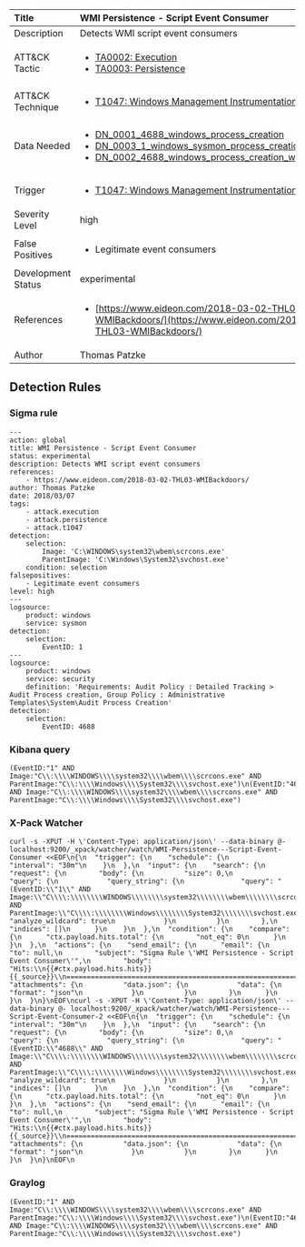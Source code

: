 | Title                | WMI Persistence - Script Event Consumer                                                                                                                                                 |
|:---------------------|:------------------------------------------------------------------------------------------------------------------------------------------------------------|
| Description          | Detects WMI script event consumers                                                                                                                                           |
| ATT&amp;CK Tactic    | <ul><li>[TA0002: Execution](https://attack.mitre.org/tactics/TA0002)</li><li>[TA0003: Persistence](https://attack.mitre.org/tactics/TA0003)</li></ul>  |
| ATT&amp;CK Technique | <ul><li>[T1047: Windows Management Instrumentation](https://attack.mitre.org/techniques/T1047)</li></ul>                             |
| Data Needed          | <ul><li>[DN_0001_4688_windows_process_creation](../Data_Needed/DN_0001_4688_windows_process_creation.md)</li><li>[DN_0003_1_windows_sysmon_process_creation](../Data_Needed/DN_0003_1_windows_sysmon_process_creation.md)</li><li>[DN_0002_4688_windows_process_creation_with_commandline](../Data_Needed/DN_0002_4688_windows_process_creation_with_commandline.md)</li></ul>                                                         |
| Trigger              | <ul><li>[T1047: Windows Management Instrumentation](../Triggers/T1047.md)</li></ul>  |
| Severity Level       | high                                                                                                                                                 |
| False Positives      | <ul><li>Legitimate event consumers</li></ul>                                                                  |
| Development Status   | experimental                                                                                                                                                |
| References           | <ul><li>[https://www.eideon.com/2018-03-02-THL03-WMIBackdoors/](https://www.eideon.com/2018-03-02-THL03-WMIBackdoors/)</li></ul>                                                          |
| Author               | Thomas Patzke                                                                                                                                                |


## Detection Rules

### Sigma rule

```
---
action: global
title: WMI Persistence - Script Event Consumer
status: experimental
description: Detects WMI script event consumers
references:
    - https://www.eideon.com/2018-03-02-THL03-WMIBackdoors/
author: Thomas Patzke
date: 2018/03/07
tags:
    - attack.execution
    - attack.persistence
    - attack.t1047
detection:
    selection:
        Image: 'C:\WINDOWS\system32\wbem\scrcons.exe'
        ParentImage: 'C:\Windows\System32\svchost.exe'
    condition: selection
falsepositives: 
    - Legitimate event consumers
level: high
---
logsource:
    product: windows
    service: sysmon
detection:
    selection:
        EventID: 1
---
logsource:
    product: windows
    service: security
    definition: 'Requirements: Audit Policy : Detailed Tracking > Audit Process creation, Group Policy : Administrative Templates\System\Audit Process Creation'
detection:
    selection:
        EventID: 4688

```





### Kibana query

```
(EventID:"1" AND Image:"C\\:\\\\WINDOWS\\\\system32\\\\wbem\\\\scrcons.exe" AND ParentImage:"C\\:\\\\Windows\\\\System32\\\\svchost.exe")\n(EventID:"4688" AND Image:"C\\:\\\\WINDOWS\\\\system32\\\\wbem\\\\scrcons.exe" AND ParentImage:"C\\:\\\\Windows\\\\System32\\\\svchost.exe")
```





### X-Pack Watcher

```
curl -s -XPUT -H \'Content-Type: application/json\' --data-binary @- localhost:9200/_xpack/watcher/watch/WMI-Persistence---Script-Event-Consumer <<EOF\n{\n  "trigger": {\n    "schedule": {\n      "interval": "30m"\n    }\n  },\n  "input": {\n    "search": {\n      "request": {\n        "body": {\n          "size": 0,\n          "query": {\n            "query_string": {\n              "query": "(EventID:\\"1\\" AND Image:\\"C\\\\:\\\\\\\\WINDOWS\\\\\\\\system32\\\\\\\\wbem\\\\\\\\scrcons.exe\\" AND ParentImage:\\"C\\\\:\\\\\\\\Windows\\\\\\\\System32\\\\\\\\svchost.exe\\")",\n              "analyze_wildcard": true\n            }\n          }\n        },\n        "indices": []\n      }\n    }\n  },\n  "condition": {\n    "compare": {\n      "ctx.payload.hits.total": {\n        "not_eq": 0\n      }\n    }\n  },\n  "actions": {\n    "send_email": {\n      "email": {\n        "to": null,\n        "subject": "Sigma Rule \'WMI Persistence - Script Event Consumer\'",\n        "body": "Hits:\\n{{#ctx.payload.hits.hits}}{{_source}}\\n================================================================================\\n{{/ctx.payload.hits.hits}}",\n        "attachments": {\n          "data.json": {\n            "data": {\n              "format": "json"\n            }\n          }\n        }\n      }\n    }\n  }\n}\nEOF\ncurl -s -XPUT -H \'Content-Type: application/json\' --data-binary @- localhost:9200/_xpack/watcher/watch/WMI-Persistence---Script-Event-Consumer-2 <<EOF\n{\n  "trigger": {\n    "schedule": {\n      "interval": "30m"\n    }\n  },\n  "input": {\n    "search": {\n      "request": {\n        "body": {\n          "size": 0,\n          "query": {\n            "query_string": {\n              "query": "(EventID:\\"4688\\" AND Image:\\"C\\\\:\\\\\\\\WINDOWS\\\\\\\\system32\\\\\\\\wbem\\\\\\\\scrcons.exe\\" AND ParentImage:\\"C\\\\:\\\\\\\\Windows\\\\\\\\System32\\\\\\\\svchost.exe\\")",\n              "analyze_wildcard": true\n            }\n          }\n        },\n        "indices": []\n      }\n    }\n  },\n  "condition": {\n    "compare": {\n      "ctx.payload.hits.total": {\n        "not_eq": 0\n      }\n    }\n  },\n  "actions": {\n    "send_email": {\n      "email": {\n        "to": null,\n        "subject": "Sigma Rule \'WMI Persistence - Script Event Consumer\'",\n        "body": "Hits:\\n{{#ctx.payload.hits.hits}}{{_source}}\\n================================================================================\\n{{/ctx.payload.hits.hits}}",\n        "attachments": {\n          "data.json": {\n            "data": {\n              "format": "json"\n            }\n          }\n        }\n      }\n    }\n  }\n}\nEOF\n
```





### Graylog

```
(EventID:"1" AND Image:"C\\:\\\\WINDOWS\\\\system32\\\\wbem\\\\scrcons.exe" AND ParentImage:"C\\:\\\\Windows\\\\System32\\\\svchost.exe")\n(EventID:"4688" AND Image:"C\\:\\\\WINDOWS\\\\system32\\\\wbem\\\\scrcons.exe" AND ParentImage:"C\\:\\\\Windows\\\\System32\\\\svchost.exe")
```

